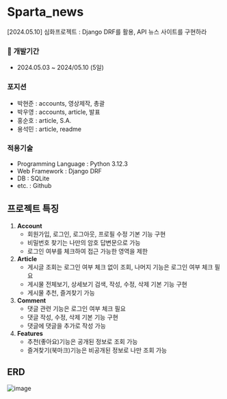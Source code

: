 # Sparta_news
[2024.05.10] 심화프로젝트 : Django DRF를 활용, API 뉴스 사이트를 구현하라

### :calendar: **개발기간**
- 2024.05.03 ~ 2024/05.10 (5일)

### 포지션
- 박현준 : accounts, 영상제작, 총괄
- 박우영 : accounts, article, 발표
- 홍순호 : article, S.A.
- 용석민 : article, readme

### 적용기술
- Programming Language : Python 3.12.3
- Web Framework : Django DRF
- DB : SQLite
- etc. : Github

## 프로젝트 특징
1. __Account__
   - 회원가입, 로그인, 로그아웃, 프로필 수정 기본 기능 구현
   - 비밀번호 찾기는 나만의 암호 답변문으로 가능
   - 로그인 여부를 체크하여 접근 가능한 영역을 제한
2. __Article__
   - 게시글 조회는 로그인 여부 체크 없이 조회, 나머지 기능은 로그인 여부 체크 필요 
   - 게시물 전체보기, 상세보기 검색, 작성, 수정, 삭제 기본 기능 구현
   - 게시물 추천, 즐겨찾기 가능
3. __Comment__
   - 댓글 관련 기능은 로그인 여부 체크 필요
   - 댓글 작성, 수정, 삭제 기본 기능 구현
   - 댓글에 댓글을 추가로 작성 가능
4. __Features__
   - 추천(좋아요)기능은 공개된 정보로 조회 가능
   - 즐겨찾기(북마크)기능은 비공개된 정보로 나만 조회 가능

## ERD
![image](https://github.com/billyhyunjun/Sparta_news/assets/160443825/2b99e306-a86c-4400-a698-125b775047ed)


